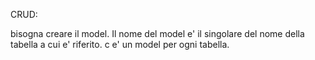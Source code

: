 CRUD:

bisogna creare il model. Il nome del model e' il singolare del nome della tabella a cui e' riferito. c e' un model per ogni tabella.
